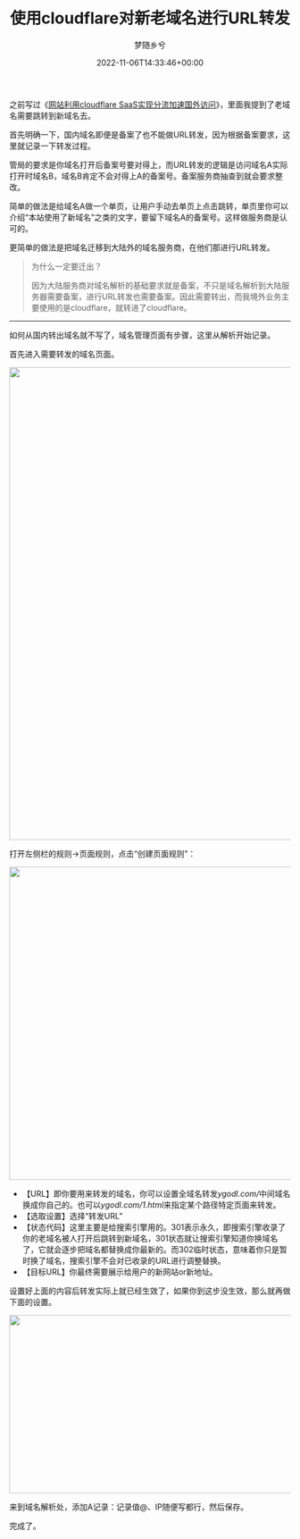 ﻿---
title: 使用cloudflare对新老域名进行URL转发
author: 梦随乡兮
type: post
date: 2022-11-06T14:33:46+00:00
url: /cloudflare-url-zhuanfa.html
featured_image: https://imsxx.com/wp-content/uploads/9d840e3d45a82a0.png
views:
  - 1943
categories:
  - 笔记
tags:
  - cloudflare
  - URL转发

slug: "cloudflare-url-zhuanfa"
---
之前写过《<a title="网站利用cloudflare SaaS实现分流加速国外访问-梦随乡兮" href="https://imsxx.com/cloudflare-saas.html" target="_blank" rel="noopener">网站利用cloudflare SaaS实现分流加速国外访问</a>》，里面我提到了老域名需要跳转到新域名去。

首先明确一下，国内域名即便是备案了也不能做URL转发，因为根据备案要求，这里就记录一下转发过程。

管局的要求是你域名打开后备案号要对得上，而URL转发的逻辑是访问域名A实际打开时域名B，域名B肯定不会对得上A的备案号。备案服务商抽查到就会要求整改。

简单的做法是给域名A做一个单页，让用户手动去单页上点击跳转，单页里你可以介绍“本站使用了新域名”之类的文字，要留下域名A的备案号。这样做服务商是认可的。

更简单的做法是把域名迁移到大陆外的域名服务商，在他们那进行URL转发。

> 为什么一定要迁出？
> 
> 因为大陆服务商对域名解析的基础要求就是备案，不只是域名解析到大陆服务器需要备案，进行URL转发也需要备案。因此需要转出，而我境外业务主要使用的是cloudflare，就转进了cloudflare。

* * *

如何从国内转出域名就不写了，域名管理页面有步骤，这里从解析开始记录。

首先进入需要转发的域名页面。

<img loading="lazy" decoding="async" class="aligncenter size-full wp-image-753" src="https://imsxx.com/wp-content/uploads/07ded96df5c4827.png" alt="" width="1827" height="847" /> 

打开左侧栏的规则→页面规则，点击“创建页面规则”：

<img loading="lazy" decoding="async" class="aligncenter size-full wp-image-754" src="https://imsxx.com/wp-content/uploads/9d840e3d45a82a0.png" alt="" width="854" height="561" /> 

  * 【URL】即你要用来转发的域名，你可以设置全域名转发<span class="su-label su-label-type-success">*ygodl.com/*</span>中间域名换成你自己的。也可以<span class="su-label su-label-type-success">*ygodl.com/1.html*</span>来指定某个路径特定页面来转发。
  * 【选取设置】选择“转发URL”
  * 【状态代码】这里主要是给搜索引擎用的。301表示永久，即搜索引擎收录了你的老域名被人打开后跳转到新域名，301状态就让搜索引擎知道你换域名了，它就会逐步把域名都替换成你最新的。而302临时状态，意味着你只是暂时换了域名，搜索引擎不会对已收录的URL进行调整替换。
  * 【目标URL】你最终需要展示给用户的新网站or新地址。

设置好上面的内容后转发实际上就已经生效了，如果你到这步没生效，那么就再做下面的设置。

<img loading="lazy" decoding="async" class="aligncenter size-full wp-image-755" src="https://imsxx.com/wp-content/uploads/d167a8b18ac5e7f.png" alt="" width="1050" height="319" /> 

来到域名解析处，添加A记录：记录值@、IP随便写都行，然后保存。

完成了。

